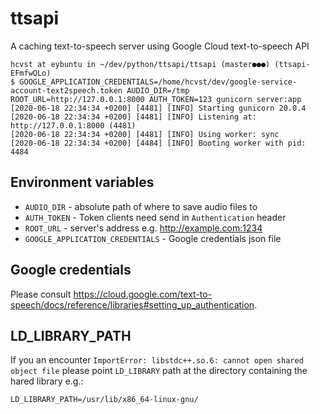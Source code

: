 

# ttsapi
A caching text-to-speech server using Google Cloud text-to-speech API

```
hcvst at eybuntu in ~/dev/python/ttsapi/ttsapi (master●●●) (ttsapi-EFmfwQLo) 
$ GOOGLE_APPLICATION_CREDENTIALS=/home/hcvst/dev/google-service-account-text2speech.token AUDIO_DIR=/tmp ROOT_URL=http://127.0.0.1:8000 AUTH_TOKEN=123 gunicorn server:app
[2020-06-18 22:34:34 +0200] [4481] [INFO] Starting gunicorn 20.0.4
[2020-06-18 22:34:34 +0200] [4481] [INFO] Listening at: http://127.0.0.1:8000 (4481)
[2020-06-18 22:34:34 +0200] [4481] [INFO] Using worker: sync
[2020-06-18 22:34:34 +0200] [4484] [INFO] Booting worker with pid: 4484

```

## Environment variables
- `AUDIO_DIR` - absolute path of where to save audio files to 
- `AUTH_TOKEN` - Token clients need send in `Authentication` header
- `ROOT_URL` - server's address e.g. http://example.com:1234
- `GOOGLE_APPLICATION_CREDENTIALS` - Google credentials json file

## Google credentials
Please consult https://cloud.google.com/text-to-speech/docs/reference/libraries#setting_up_authentication.

## LD_LIBRARY_PATH
If you an encounter `ImportError: libstdc++.so.6: cannot open shared object file` please point 
`LD_LIBRARY` path at the directory containing the hared library e.g.:

`LD_LIBRARY_PATH=/usr/lib/x86_64-linux-gnu/`